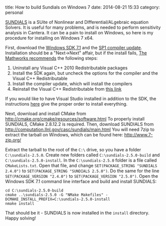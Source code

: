 title: How to build Sundials on Windows 7
date: 2014-08-21 15:33
category: personal

[SUNDIALS](http://computation.llnl.gov/casc/sundials/main.html) is a SUite
of Nonlinear and DIfferential/ALgebraic equation Solvers. It is useful for
many problems, and is needed to perform sensitivity analysis in Cantera.
It can be a pain to install on Windows, so here is my procedure for installing
on Windows 7 x64.
<!--more-->

First, download the [Windows SDK 7.1][1] and the [SP1 compiler update][2].
Installation should be a "Next->Next" affair, but if the install fails,
[The Mathworks recommends][3] the following steps:

1. Uninstall any Visual C++ 2010 Redistributable packages
2. Install the SDK again, but uncheck the options for the compiler and the Visual C++ Redistributable
3. Install the compiler update, which will install the compilers
4. Reinstall the Visual C++ Redistributable from [this link](http://www.microsoft.com/en-us/download/details.aspx?id=14632)

If you would like to have Visual Studio installed in addition to the SDK, the instructions
[here](http://blogs.msdn.com/b/vcblog/archive/2011/03/31/10148110.aspx) give the proper
order to install everything.

Next, download and install CMake from <http://cmake.org/cmake/resources/software.html>
To properly install SUNDIALS, CMake 2.8.12.2 is required.
Then, download SUNDIALS from <http://computation.llnl.gov/casc/sundials/main.html>
You will need 7zip to extract the tarball on Windows, which can be found here: <http://www.7-zip.org/>

Extract the tarball to the root of the `C:\` drive, so you have a folder `C:\sundials-2.5.0`.
Create new folders called `C:\sundials-2.5.0-build` and `C:\sundials-2.5.0-install`.
In the `C:\sundials-2.5.0` folder is a file called `CMakeLists.txt`. Open that file,
and change `SET(PACKAGE_STRING "SUNDIALS 2.4.0")` to `SET(PACKAGE_STRING "SUNDIALS 2.5.0")`.
Do the same for the line `SET(PACKAGE_VERSION "2.4.0")` to `SET(PACKAGE_VERSION "2.5.0")`.
Open the Windows SDK 7.1 command line interface and build and install SUNDIALS:

    cd C:\sundials-2.5.0-build
    cmake ..\sundials-2.5.0 -G "NMake Makefiles" -DCMAKE_INSTALL_PREFIX=C:\sundials-2.5.0-install
    nmake install

That should be it - SUNDIALS is now installed in the `install` directory. Happy solving!

[1]: http://www.microsoft.com/en-us/download/details.aspx?id=8279
[2]: http://www.microsoft.com/en-us/download/details.aspx?id=4422
[3]: http://www.mathworks.com/matlabcentral/answers/95039-why-does-the-sdk-7-1-installation-fail-with-an-installation-failed-message-on-my-windows-system

